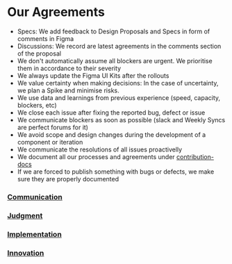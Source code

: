 # Our Agreements

- Specs: We add feedback to Design Proposals and Specs in form of comments in Figma
- Discussions: We record are latest agreements in the comments section of the proposal
- We don't automatically assume all blockers are urgent. We prioritise them in accordance to their severity
- We always update the Figma UI Kits after the rollouts 
- We value certainty when making decisions: In the case of uncertainty, we plan a Spike and minimise risks.
- We use data and learnings from previous experience (speed, capacity, blockers, etc)
- We close each issue after fixing the reported bug, defect or issue
- We communicate blockers as soon as possible (slack and Weekly Syncs are perfect forums for it)
- We avoid scope and design changes during the development of a component or iteration
- We communicate the resolutions of all issues proactivelly
- We document all our processes and agreements under [contribution-docs](https://github.com/SUI-Components/sui-components/contributor-docs/)
- If we are forced to publish something with bugs or defects, we make sure they are properly documented

### [Communication](<Communication.md>)
### [Judgment](<Judgment.md>)
### [Implementation](<Implementation.md>)
### [Innovation](<Innovation.md>)
